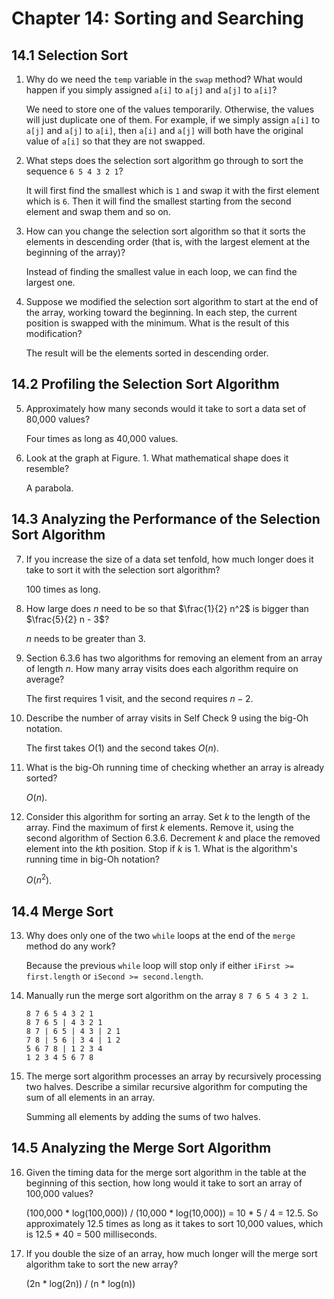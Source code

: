 # Chapter 14: Sorting and Searching

## 14.1 Selection Sort

1. Why do we need the `temp` variable in the `swap` method? What would happen if you simply assigned `a[i]` to `a[j]` and `a[j]` to `a[i]`?

   We need to store one of the values temporarily. Otherwise, the values will just duplicate one of them. For example, if we simply assign `a[i]` to `a[j]` and `a[j]` to `a[i]`, then `a[i]` and `a[j]` will both have the original value of `a[i]` so that they are not swapped.

2. What steps does the selection sort algorithm go through to sort the sequence `6 5 4 3 2 1`?

   It will first find the smallest which is `1` and swap it with the first element which is `6`. Then it will find the smallest starting from the second element and swap them and so on.

3. How can you change the selection sort algorithm so that it sorts the elements in descending order (that is, with the largest element at the beginning of the array)?

   Instead of finding the smallest value in each loop, we can find the largest one.

4. Suppose we modified the selection sort algorithm to start at the end of the array, working toward the beginning. In each step, the current position is swapped with the minimum. What is the result of this modification?

   The result will be the elements sorted in descending order.

## 14.2 Profiling the Selection Sort Algorithm

5. Approximately how many seconds would it take to sort a data set of 80,000 values?

   Four times as long as 40,000 values.

6. Look at the graph at Figure. 1. What mathematical shape does it resemble?

   A parabola.

## 14.3 Analyzing the Performance of the Selection Sort Algorithm

7. If you increase the size of a data set tenfold, how much longer does it take to sort it with the selection sort algorithm?

   100 times as long.

8. How large does $n$ need to be so that $\frac{1}{2} n^2$ is bigger than $\frac{5}{2} n - 3$?

   $n$ needs to be greater than 3.

9. Section 6.3.6 has two algorithms for removing an element from an array of length $n$. How many array visits does each algorithm require on average?

   The first requires $1$ visit, and the second requires $n - 2$.

10. Describe the number of array visits in Self Check 9 using the big-Oh notation.

    The first takes $O(1)$ and the second takes $O(n)$.

11. What is the big-Oh running time of checking whether an array is already sorted?

    $O(n)$.

12. Consider this algorithm for sorting an array. Set $k$ to the length of the array. Find the maximum of first $k$ elements. Remove it, using the second algorithm of Section 6.3.6. Decrement $k$ and place the removed element into the $k$th position. Stop if $k$ is 1. What is the algorithm's running time in big-Oh notation?

    $O(n^2)$.

## 14.4 Merge Sort

13. Why does only one of the two `while` loops at the end of the `merge` method do any work?

    Because the previous `while` loop will stop only if either `iFirst >= first.length` or `iSecond >= second.length`.

14. Manually run the merge sort algorithm on the array `8 7 6 5 4 3 2 1`.

    ```
    8 7 6 5 4 3 2 1
    8 7 6 5 | 4 3 2 1
    8 7 | 6 5 | 4 3 | 2 1
    7 8 | 5 6 | 3 4 | 1 2
    5 6 7 8 | 1 2 3 4
    1 2 3 4 5 6 7 8
    ```

15. The merge sort algorithm processes an array by recursively processing two halves. Describe a similar recursive algorithm for computing the sum of all elements in an array.

    Summing all elements by adding the sums of two halves.

## 14.5 Analyzing the Merge Sort Algorithm

16. Given the timing data for the merge sort algorithm in the table at the beginning of this section, how long would it take to sort an array of 100,000 values?

    (100,000 * log(100,000)) / (10,000 * log(10,000)) = 10 * 5 / 4 = 12.5. So approximately 12.5 times as long as it takes to sort 10,000 values, which is 12.5 * 40 = 500 milliseconds.

17. If you double the size of an array, how much longer will the merge sort algorithm take to sort the new array?

    (2n * log(2n)) / (n * log(n))